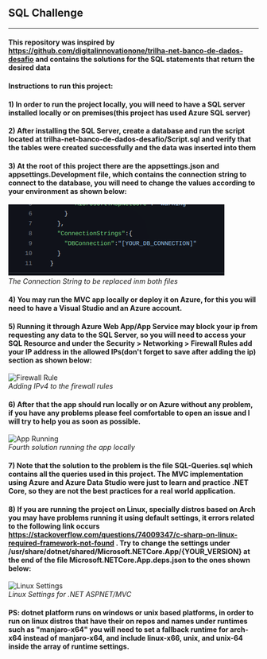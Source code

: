 ## SQL Challenge 

<hr>

#### This repository was inspired by https://github.com/digitalinnovationone/trilha-net-banco-de-dados-desafio and contains the solutions for the SQL statements that return the desired data

#### Instructions to run this project:

#### 1) In order to run the project locally, you will need to have a SQL server installed locally or on premises(this project has used Azure SQL server)

#### 2) After installing the SQL Server, create a database and run the  script located at trilha-net-banco-de-dados-desafio/Script.sql and verify that the tables were created successfully and the data was inserted into them

#### 3) At the root of this project there are the appsettings.json and appsettings.Development file, which contains the connection string to connect to the database, you will need to change the values according to your environment as shown below:

![DBConnection](https://github.com/LucasRBA/Basic-Projects/blob/main/dotNET/SQL-Challenge/assets/Screenshot_20240221_231340.png)<br/>
*The Connection String to be replaced inm both files*

#### 4) You may run the MVC app locally or deploy it on Azure, for this you will need to have a Visual Studio and an Azure account.

#### 5) Running it through Azure Web App/App Service may block your ip from requesting any data to the SQL Server, so you will need to access your SQL Resource and under the Security > Networking > Firewall Rules add your IP address in the allowed IPs(don't forget to save after adding the ip) section as shown below:

![Firewall Rule](/assets/Screenshot_20240221_233117.png)<br/>
*Adding IPv4 to the firewall rules*

#### 6) After that the app should run locally or on Azure without any problem, if you have any problems please feel comfortable to open an issue and I will try to help you as soon as possible.

![App Running](/assets/Screenshot_20240221_233915.png)<br/>
*Fourth solution running the app locally*


#### 7) Note that the solution to the problem is the file SQL-Queries.sql which contains all the queries used in this project. The MVC implementation using Azure and Azure Data Studio were just to learn and practice .NET Core, so they are not the best practices for a real world application.

#### 8) If you are running the project on Linux, specially distros based on Arch you may have problems running it using default settings, it errors related to the following link occurs https://stackoverflow.com/questions/74009347/c-sharp-on-linux-required-framework-not-found . Try to change the settings under /usr/share/dotnet/shared/Microsoft.NETCore.App/{YOUR_VERSION} at the end of the file Microsoft.NETCore.App.deps.json to the ones shown below:

![Linux Settings](/assets/Screenshot_20240221_235026.png)<br/>
*Linux Settings for .NET ASPNET/MVC*

#### PS: dotnet platform runs on windows or unix based platforms, in order to run on linux distros that have their on repos and names under runtimes such as "manjaro-x64" you will need to set a fallback runtime for arch-x64 instead of manjaro-x64, and include linux-x66, unix, and unix-64 inside the array of runtime settings.
